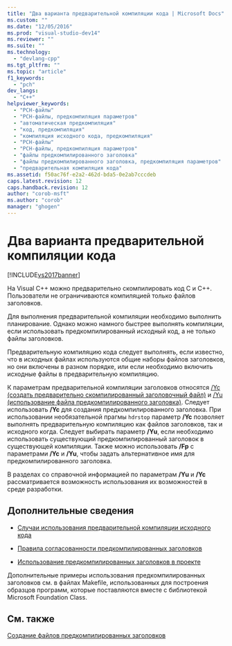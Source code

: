 ```yaml
---
title: "Два варианта предварительной компиляции кода | Microsoft Docs"
ms.custom: ""
ms.date: "12/05/2016"
ms.prod: "visual-studio-dev14"
ms.reviewer: ""
ms.suite: ""
ms.technology: 
  - "devlang-cpp"
ms.tgt_pltfrm: ""
ms.topic: "article"
f1_keywords: 
  - "pch"
dev_langs: 
  - "C++"
helpviewer_keywords: 
  - "PCH-файлы"
  - "PCH-файлы, предкомпиляция параметров"
  - "автоматическая предкомпиляция"
  - "код, предкомпиляция"
  - "компиляция исходного кода, предкомпиляция"
  - "PCH-файлы"
  - "PCH-файлы, предкомпиляция параметров"
  - "файлы предкомпилированного заголовка"
  - "файлы предкомпилированного заголовка, предкомпиляция параметров"
  - "предварительная компиляция кода"
ms.assetid: f50ac76f-e2a2-462d-bda5-0e2ab7cccdeb
caps.latest.revision: 12
caps.handback.revision: 12
author: "corob-msft"
ms.author: "corob"
manager: "ghogen"
---
```

# Два варианта предварительной компиляции кода
[!INCLUDE[vs2017banner](../../assembler/inline/includes/vs2017banner.md)]

На Visual C\+\+ можно предварительно скомпилировать код C и C\+\+. Пользователи не ограничиваются компиляцией только файлов заголовков.  
  
 Для выполнения предварительной компиляции необходимо выполнить планирование. Однако можно намного быстрее выполнять компиляции, если использовать предкомпилированный исходный код, а не только файлы заголовков.  
  
 Предварительную компиляцию кода следует выполнять, если известно, что в исходных файлах используются общие наборы файлов заголовков, но они включены в разном порядке, или если необходимо включить исходные файлы в предварительную компиляцию.  
  
 К параметрам предварительной компиляции заголовков относятся [\/Yc \(создать предварительно скомпилированный заголовочный файл\)](../../build/reference/yc-create-precompiled-header-file.md) и [\/Yu \(использование файла предкомпилированного заголовка\)](../../build/reference/yu-use-precompiled-header-file.md).  Следует использовать **\/Yc** для создания предкомпилированного заголовка.  При использовании необязательной прагмы `hdrstop` параметр **\/Yc** позволяет выполнять предварительную компиляцию как файлов заголовков, так и исходного когда.  Следует выбирать параметр **\/Yu**, если необходимо использовать существующий предкомпилированный заголовок в существующей компиляции.  Также можно использовать **\/Fp** с параметрами **\/Yc** и **\/Yu**, чтобы задать альтернативное имя для предкомпилированного заголовка.  
  
 В разделах со справочной информацией по параметрам **\/Yu** и **\/Yc** рассматривается возможность использования их возможностей в среде разработки.  
  
## Дополнительные сведения  
  
-   [Случаи использования предварительной компиляции исходного кода](../../build/reference/when-to-precompile-source-code.md)  
  
-   [Правила согласованности предкомпилированных заголовков](../../build/reference/precompiled-header-consistency-rules.md)  
  
-   [Использование предкомпилированных заголовков в проекте](../../build/reference/using-precompiled-headers-in-a-project.md)  
  
 Дополнительные примеры использования предкомпилированных заголовков см. в файлах Makefile, использованных для построения образцов программ, которые поставляются вместе с библиотекой Microsoft Foundation Class.  
  
## См. также  
 [Создание файлов предкомпилированных заголовков](../../build/reference/creating-precompiled-header-files.md)